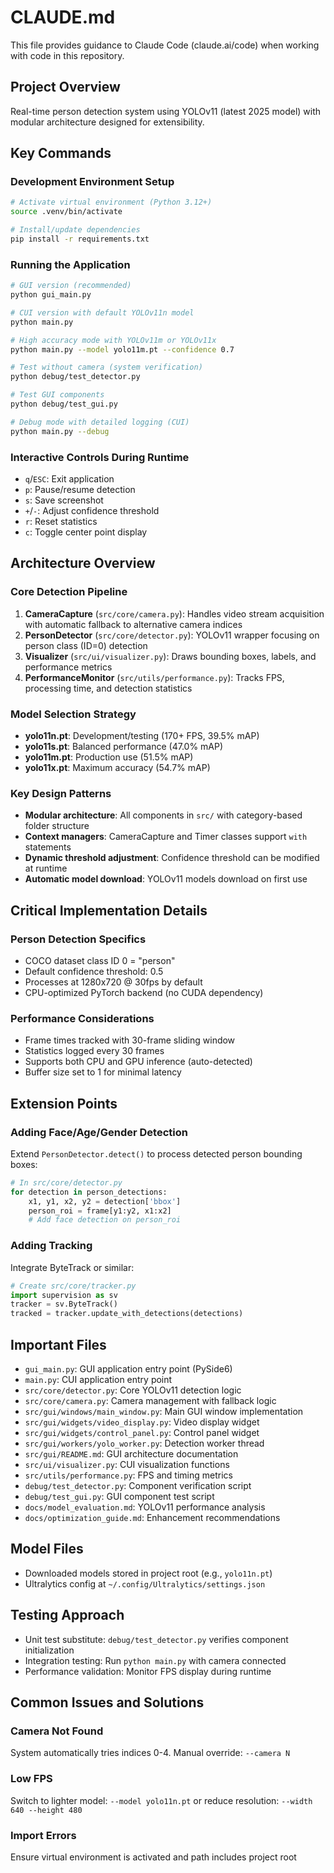 # CLAUDE.md

This file provides guidance to Claude Code (claude.ai/code) when working with code in this repository.

## Project Overview

Real-time person detection system using YOLOv11 (latest 2025 model) with modular architecture designed for extensibility.

## Key Commands

### Development Environment Setup
```bash
# Activate virtual environment (Python 3.12+)
source .venv/bin/activate

# Install/update dependencies
pip install -r requirements.txt
```

### Running the Application
```bash
# GUI version (recommended)
python gui_main.py

# CUI version with default YOLOv11n model
python main.py

# High accuracy mode with YOLOv11m or YOLOv11x
python main.py --model yolo11m.pt --confidence 0.7

# Test without camera (system verification)
python debug/test_detector.py

# Test GUI components
python debug/test_gui.py

# Debug mode with detailed logging (CUI)
python main.py --debug
```

### Interactive Controls During Runtime
- `q`/`ESC`: Exit application
- `p`: Pause/resume detection
- `s`: Save screenshot
- `+`/`-`: Adjust confidence threshold
- `r`: Reset statistics
- `c`: Toggle center point display

## Architecture Overview

### Core Detection Pipeline
1. **CameraCapture** (`src/core/camera.py`): Handles video stream acquisition with automatic fallback to alternative camera indices
2. **PersonDetector** (`src/core/detector.py`): YOLOv11 wrapper focusing on person class (ID=0) detection
3. **Visualizer** (`src/ui/visualizer.py`): Draws bounding boxes, labels, and performance metrics
4. **PerformanceMonitor** (`src/utils/performance.py`): Tracks FPS, processing time, and detection statistics

### Model Selection Strategy
- **yolo11n.pt**: Development/testing (170+ FPS, 39.5% mAP)
- **yolo11s.pt**: Balanced performance (47.0% mAP)
- **yolo11m.pt**: Production use (51.5% mAP)
- **yolo11x.pt**: Maximum accuracy (54.7% mAP)

### Key Design Patterns
- **Modular architecture**: All components in `src/` with category-based folder structure
- **Context managers**: CameraCapture and Timer classes support `with` statements
- **Dynamic threshold adjustment**: Confidence threshold can be modified at runtime
- **Automatic model download**: YOLOv11 models download on first use

## Critical Implementation Details

### Person Detection Specifics
- COCO dataset class ID 0 = "person"
- Default confidence threshold: 0.5
- Processes at 1280x720 @ 30fps by default
- CPU-optimized PyTorch backend (no CUDA dependency)

### Performance Considerations
- Frame times tracked with 30-frame sliding window
- Statistics logged every 30 frames
- Supports both CPU and GPU inference (auto-detected)
- Buffer size set to 1 for minimal latency

## Extension Points

### Adding Face/Age/Gender Detection
Extend `PersonDetector.detect()` to process detected person bounding boxes:
```python
# In src/core/detector.py
for detection in person_detections:
    x1, y1, x2, y2 = detection['bbox']
    person_roi = frame[y1:y2, x1:x2]
    # Add face detection on person_roi
```

### Adding Tracking
Integrate ByteTrack or similar:
```python
# Create src/core/tracker.py
import supervision as sv
tracker = sv.ByteTrack()
tracked = tracker.update_with_detections(detections)
```

## Important Files

- `gui_main.py`: GUI application entry point (PySide6)
- `main.py`: CUI application entry point
- `src/core/detector.py`: Core YOLOv11 detection logic
- `src/core/camera.py`: Camera management with fallback logic
- `src/gui/windows/main_window.py`: Main GUI window implementation
- `src/gui/widgets/video_display.py`: Video display widget
- `src/gui/widgets/control_panel.py`: Control panel widget
- `src/gui/workers/yolo_worker.py`: Detection worker thread
- `src/gui/README.md`: GUI architecture documentation
- `src/ui/visualizer.py`: CUI visualization functions
- `src/utils/performance.py`: FPS and timing metrics
- `debug/test_detector.py`: Component verification script
- `debug/test_gui.py`: GUI component test script
- `docs/model_evaluation.md`: YOLOv11 performance analysis
- `docs/optimization_guide.md`: Enhancement recommendations

## Model Files
- Downloaded models stored in project root (e.g., `yolo11n.pt`)
- Ultralytics config at `~/.config/Ultralytics/settings.json`

## Testing Approach
- Unit test substitute: `debug/test_detector.py` verifies component initialization
- Integration testing: Run `python main.py` with camera connected
- Performance validation: Monitor FPS display during runtime

## Common Issues and Solutions

### Camera Not Found
System automatically tries indices 0-4. Manual override: `--camera N`

### Low FPS
Switch to lighter model: `--model yolo11n.pt` or reduce resolution: `--width 640 --height 480`

### Import Errors
Ensure virtual environment is activated and path includes project root